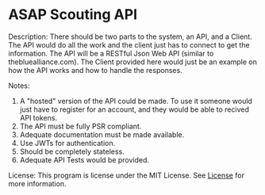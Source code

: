 # ASAP Scouting API

Description:
There should be two parts to the system, an API, and a Client. The API would do all the work and the client just has to connect to get the information. The API will be a RESTful Json Web API (similar to thebluealliance.com). The Client provided here would just be an example on how the API works and how to handle the responses. 

Notes:

1. A "hosted" version of the API could be made. To use it someone would just have to register for an account, and they would be able to recived API tokens.
2. The API must be fully PSR compliant.
3. Adequate documentation must be made available.
4. Use JWTs for authentication.
5. Should be completely stateless.
6. Adequate API Tests would be provided.

License:
This program is license under the MIT License. See [License](https://raw.githubusercontent.com/frc4646/asap-scouting/v4-idea/LICENSE) for more information.
